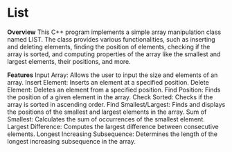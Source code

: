 # List
**Overview**
This C++ program implements a simple array manipulation class named LIST. The class provides various functionalities, such as inserting and deleting elements, finding the position of elements, checking if the array is sorted, and computing properties of the array like the smallest and largest elements, their positions, and more.

**Features**
Input Array: Allows the user to input the size and elements of an array.
Insert Element: Inserts an element at a specified position.
Delete Element: Deletes an element from a specified position.
Find Position: Finds the position of a given element in the array.
Check Sorted: Checks if the array is sorted in ascending order.
Find Smallest/Largest: Finds and displays the positions of the smallest and largest elements in the array.
Sum of Smallest: Calculates the sum of occurrences of the smallest element.
Largest Difference: Computes the largest difference between consecutive elements.
Longest Increasing Subsequence: Determines the length of the longest increasing subsequence in the array.
